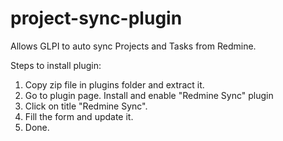 # project-sync-plugin
Allows GLPI to auto sync Projects and Tasks from Redmine.

Steps to install plugin:
1) Copy zip file in plugins folder and extract it.
2) Go to plugin page. Install and enable "Redmine Sync" plugin
3) Click on title "Redmine Sync".
4) Fill the form and update it.
5) Done.

